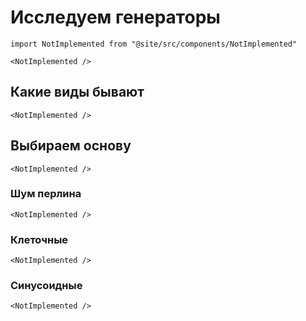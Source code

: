 # Исследуем генераторы

```mdx-code-block
import NotImplemented from "@site/src/components/NotImplemented"

<NotImplemented />
```

## Какие виды бывают

```mdx-code-block
<NotImplemented />
```

## Выбираем основу

```mdx-code-block
<NotImplemented />
```

### Шум перлина

```mdx-code-block
<NotImplemented />
```

### Клеточные

```mdx-code-block
<NotImplemented />
```

### Синусоидные

```mdx-code-block
<NotImplemented />
```
